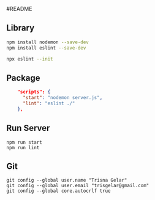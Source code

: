 #README

## Library

```sh
npm install nodemon --save-dev
npm install eslint --save-dev

npx eslint --init
```

## Package

```json
    "scripts": {
      "start": "nodemon server.js",
      "lint": "eslint ./"
    },
```

## Run Server

```
npm run start
npm run lint
```

## Git

```
git config --global user.name "Trisna Gelar"
git config --global user.email "trisgelar@gmail.com"
git config --global core.autocrlf true
```

